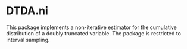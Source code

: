 # DTDA.ni
This package implements a non-iterative estimator for the cumulative distribution of a doubly truncated variable. The package is restricted to interval sampling.

